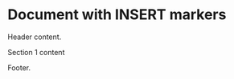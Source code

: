 # Document with INSERT markers

Header content.

<!-- KUGIRI-INSERT: top-insert -->

<!-- KUGIRI-BEGIN: section1 -->
Section 1 content
<!-- KUGIRI-END: section1 -->

  <!-- KUGIRI-INSERT: indented-insert -->

Footer.

